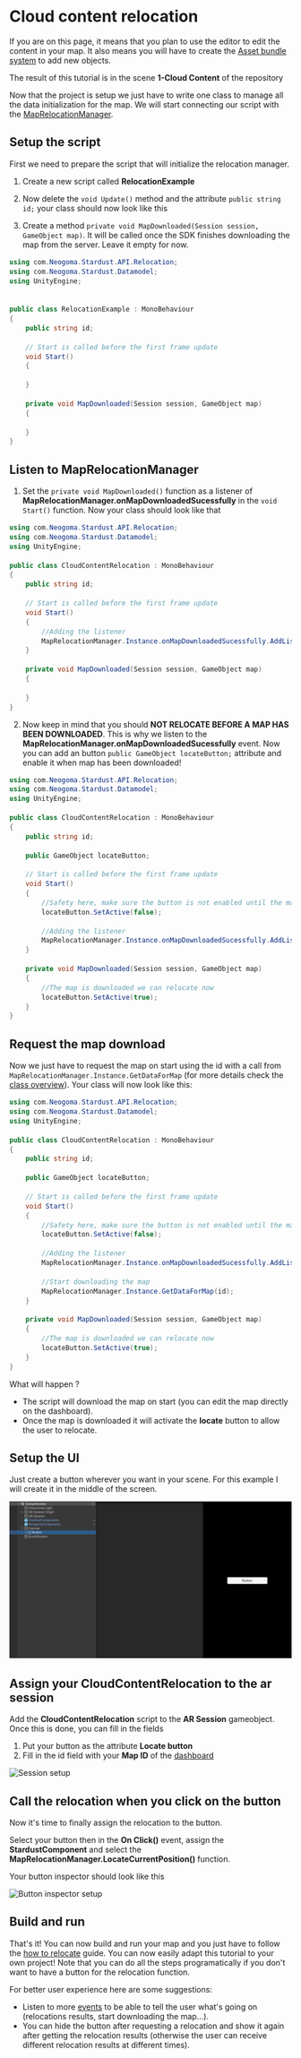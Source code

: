 # Cloud content relocation

If you are on this page, it means that you plan to use the editor to edit the content in your map. It also means you will have to create the [Asset bundle system](../my_objects.md) to add new objects. 

The result of this tutorial is in the scene **1-Cloud Content** of the repository

Now that the project is setup we just have to write one class to manage all the data initialization for the map. We will start connecting our script with the [MapRelocationManager](developer/comp_map_relocation_manager.md). 

## Setup the script

First we need to prepare the script that will initialize the relocation manager.

1. Create a new script called **RelocationExample** 

2. Now delete the ```void Update()``` method and the attribute ```public string id;``` your class should now look like this

3. Create a method ```private void MapDownloaded(Session session, GameObject map)```. It will be called once the SDK finishes downloading the map from the server. Leave it empty for now.

```cs
using com.Neogoma.Stardust.API.Relocation;
using com.Neogoma.Stardust.Datamodel;
using UnityEngine;


public class RelocationExample : MonoBehaviour
{
    public string id;

    // Start is called before the first frame update
    void Start()
    {
       
    }

    private void MapDownloaded(Session session, GameObject map)
    {
        
    }
}
```

## Listen to MapRelocationManager

1. Set the ```private void MapDownloaded()``` function as a listener of **MapRelocationManager.onMapDownloadedSucessfully** in the ```void Start()``` function. Now your class should look like that

```cs
using com.Neogoma.Stardust.API.Relocation;
using com.Neogoma.Stardust.Datamodel;
using UnityEngine;

public class CloudContentRelocation : MonoBehaviour
{
    public string id;

    // Start is called before the first frame update
    void Start()
    {
        //Adding the listener
        MapRelocationManager.Instance.onMapDownloadedSucessfully.AddListener(MapDownloaded);
    }

    private void MapDownloaded(Session session, GameObject map)
    {
        
    }
}
```

2. Now keep in mind that you should **NOT RELOCATE BEFORE A MAP HAS BEEN DOWNLOADED**. This is why we listen to the **MapRelocationManager.onMapDownloadedSucessfully** event. Now you can add an button ```public GameObject locateButton;``` attribute and enable it when map has been downloaded!

```cs
using com.Neogoma.Stardust.API.Relocation;
using com.Neogoma.Stardust.Datamodel;
using UnityEngine;

public class CloudContentRelocation : MonoBehaviour
{
    public string id;

    public GameObject locateButton;

    // Start is called before the first frame update
    void Start()
    {
        //Safety here, make sure the button is not enabled until the map download is done
        locateButton.SetActive(false);

        //Adding the listener
        MapRelocationManager.Instance.onMapDownloadedSucessfully.AddListener(MapDownloaded);
    }

    private void MapDownloaded(Session session, GameObject map)
    {
        //The map is downloaded we can relocate now
        locateButton.SetActive(true);
    }
}
```

## Request the map download

Now we just have to request the map on start using the id with a call from ```MapRelocationManager.Instance.GetDataForMap``` (for more details check the [class overview](developer/comp_map_relocation_manager.md)). Your class will now look like this:

```cs
using com.Neogoma.Stardust.API.Relocation;
using com.Neogoma.Stardust.Datamodel;
using UnityEngine;

public class CloudContentRelocation : MonoBehaviour
{
    public string id;

    public GameObject locateButton;

    // Start is called before the first frame update
    void Start()
    {
        //Safety here, make sure the button is not enabled until the map download is done
        locateButton.SetActive(false);

        //Adding the listener
        MapRelocationManager.Instance.onMapDownloadedSucessfully.AddListener(MapDownloaded);

        //Start downloading the map
        MapRelocationManager.Instance.GetDataForMap(id);
    }

    private void MapDownloaded(Session session, GameObject map)
    {
        //The map is downloaded we can relocate now
        locateButton.SetActive(true);
    }
}
```

What will happen ?
* The script will download the map on start (you can edit the map directly on the dashboard).
* Once the map is downloaded it will activate the __locate__ button to allow the user to relocate.

## Setup the UI

Just create a button wherever you want in your scene. For this example I will create it in the middle of the screen.

![Button setup](img/setup/button_setup.png)


## Assign your CloudContentRelocation to the ar session

Add the **CloudContentRelocation** script to the **AR Session** gameobject.
Once this is done, you can fill in the fields

1. Put your button as the attribute **Locate button** 
2. Fill in the id field with your **Map ID** of the [dashboard](https://stardust.neogoma.com/map_list)

![Session setup](img/setup/cloud_session_setup.png)

## Call the relocation when you click on the button

Now it's time to finally assign the relocation to the button.

Select your button then in the **On Click()** event, assign the **StardustComponent** and select the **MapRelocationManager.LocateCurrentPosition()** function.

Your button inspector should look like this

![Button inspector setup](img/setup/cloud_button_inspector.png)

## Build and run

That's it! You can now build and run your map and you just have to follow the [how to relocate](how_relocate) guide. You can now easily adapt this tutorial to your own project! Note that you can do all the steps programatically if you don't want to have a button for the relocation function.

For better user experience here are some suggestions:
* Listen to more [events](developer/comp_map_relocation_manager#events) to be able to tell the user what's going on (relocations results, start downloading the map...).
* You can hide the button after requesting a relocation and show it again after getting the relocation results (otherwise the user can receive different relocation results at different times).



